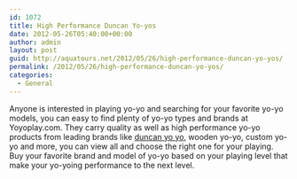 ```yaml
---
id: 1072
title: High Performance Duncan Yo-yos
date: 2012-05-26T05:40:00+00:00
author: admin
layout: post
guid: http://aquatours.net/2012/05/26/high-performance-duncan-yo-yos/
permalink: /2012/05/26/high-performance-duncan-yo-yos/
categories:
  - General
---
```

Anyone is interested in playing yo-yo and searching for your favorite yo-yo models, you can easy to find plenty of yo-yo types and brands at Yoyoplay.com. They carry quality as well as high performance yo-yo products from leading brands like [duncan yo yo](http://www.yoyoplay.com/duncan.html), wooden yo-yo, custom yo-yo and more, you can view all and choose the right one for your playing. Buy your favorite brand and model of yo-yo based on your playing level that make your yo-yoing performance to the next level.